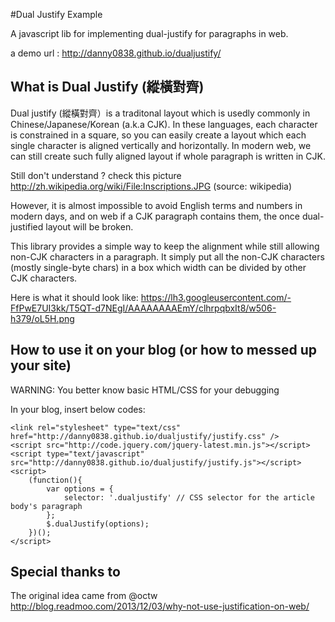 #Dual Justify Example

A javascript lib for implementing dual-justify for paragraphs in web.


a demo url : http://danny0838.github.io/dualjustify/


## What is Dual Justify (縱橫對齊)

Dual justify (縱橫對齊）is a traditonal layout which is usedly commonly in Chinese/Japanese/Korean (a.k.a CJK).
In these languages, each character is constrained in a square, so you can easily create a layout which each single character is aligned vertically and horizontally.
In modern web, we can still create such fully aligned layout if whole paragraph is written in CJK.

Still don't understand ? check this picture http://zh.wikipedia.org/wiki/File:Inscriptions.JPG (source: wikipedia)

However, it is almost impossible to avoid English terms and numbers in modern days,
and on web if a CJK paragraph contains them, the once dual-justified layout will be broken.

This library provides a simple way to keep the alignment while still allowing non-CJK characters in a paragraph.
It simply put all the non-CJK characters (mostly single-byte chars) in a box which width can be divided by other CJK characters.

Here is what it should look like:
https://lh3.googleusercontent.com/-FfPwE7UI3kk/T5QT-d7NEgI/AAAAAAAAEmY/clhrpqbxIt8/w506-h379/oL5H.png

## How to use it on your blog (or how to messed up your site)

WARNING: You better know basic HTML/CSS for your debugging

In your blog, insert below codes:

```
<link rel="stylesheet" type="text/css" href="http://danny0838.github.io/dualjustify/justify.css" />
<script src="http://code.jquery.com/jquery-latest.min.js"></script>
<script type="text/javascript" src="http://danny0838.github.io/dualjustify/justify.js"></script>
<script>
    (function(){
        var options = {
            selector: '.dualjustify' // CSS selector for the article body's paragraph
        };
        $.dualJustify(options);
    })();
</script>
```

## Special thanks to
The original idea came from @octw
http://blog.readmoo.com/2013/12/03/why-not-use-justification-on-web/
